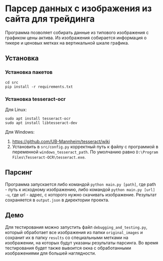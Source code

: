 
# Парсер данных с изображения из сайта для трейдинга
 Программа позволяет собирать данные из типового изображения с графиком цены актива.
 Из изображения собирается информация о тикере и ценовых метках на 
 вертикальной шкале графика. 
 
## Установка
### Установка пакетов
```
cd src
pip install -r requirements.txt
```
### Установка tesseract-ocr
Для Linux:
```
sudo apt install tesseract-ocr
sudo apt install libtesseract-dev
```
Для Windows:

1. https://github.com/UB-Mannheim/tesseract/wiki
2. Установить в `src/config.py` корректный путь к файлу c программой в переменной `windows_tesseract_path`.
По умолчанию равно `D:\Program Files\Tesseract-OCR\tesseract.exe`.

## Парсинг

Программа запускается либо командой `python main.py [path]`, где path - 
 путь к исходному изображению, либо командой `python main.py [url] -u`, где url - адрес, с которого нужно
 скачивать изображение. Результат сохраняется в `output.json` в директории проекта.
 
## Демо

 Для тестирования можно запустить файл `debugging_and_testing.py`, который обработает все изображения из 
 папки `original_images` и сохранит их в папку `results` со специальными метками на изображении, 
 на которых будут указаны результаты парсинга. Во время тестирования будет также вывоится окна с обработанными изображениями
 для большей наглядности.

